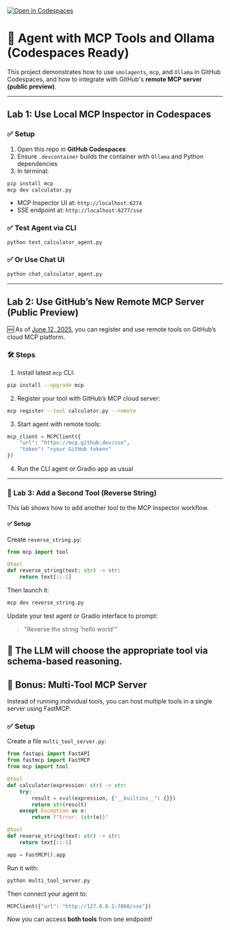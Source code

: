 [![Open in Codespaces](https://github.com/codespaces/badge.svg)](https://github.com/codespaces/new?template_repository=https://github.com/yourusername/agent-mcp-ollama)

# 🧠 Agent with MCP Tools and Ollama (Codespaces Ready)

This project demonstrates how to use `smolagents`, `mcp`, and `Ollama` in GitHub Codespaces, and how to integrate with GitHub's **remote MCP server (public preview)**.

---

## Lab 1: Use Local MCP Inspector in Codespaces

### ✅ Setup

1. Open this repo in **GitHub Codespaces**
2. Ensure `.devcontainer` builds the container with `Ollama` and Python dependencies
3. In terminal:

```bash
pip install mcp
mcp dev calculator.py
```

- MCP Inspector UI at: `http://localhost:6274`
- SSE endpoint at: `http://localhost:6277/sse`

### ✅ Test Agent via CLI

```bash
python test_calculator_agent.py
```

### ✅ Or Use Chat UI

```bash
python chat_calculator_agent.py
```

---

## Lab 2: Use GitHub’s New Remote MCP Server (Public Preview)

🆕 As of [June 12, 2025](https://github.blog/changelog/2025-06-12-remote-github-mcp-server-is-now-available-in-public-preview/), you can register and use remote tools on GitHub’s cloud MCP platform.

### 🛠 Steps

1. Install latest `mcp` CLI:

```bash
pip install --upgrade mcp
```

2. Register your tool with GitHub’s MCP cloud server:

```bash
mcp register --tool calculator.py --remote
```

3. Start agent with remote tools:

```python
mcp_client = MCPClient({
    "url": "https://mcp.github.dev/sse",
    "token": "<your GitHub token>"
})
```

4. Run the CLI agent or Gradio app as usual
---

### 🔁 Lab 3: Add a Second Tool (Reverse String)

This lab shows how to add another tool to the MCP Inspector workflow.

#### ✅ Setup

Create `reverse_string.py`:

```python
from mcp import tool

@tool
def reverse_string(text: str) -> str:
    return text[::-1]
```

Then launch it:

```bash
mcp dev reverse_string.py
```

Update your test agent or Gradio interface to prompt:
> "Reverse the string 'hello world'"

🧠 The LLM will choose the appropriate tool via schema-based reasoning.
---

## 🎁 Bonus: Multi-Tool MCP Server

Instead of running individual tools, you can host multiple tools in a single server using FastMCP.

### ✅ Setup

Create a file `multi_tool_server.py`:

```python
from fastapi import FastAPI
from fastmcp import FastMCP
from mcp import tool

@tool
def calculator(expression: str) -> str:
    try:
        result = eval(expression, {"__builtins__": {}})
        return str(result)
    except Exception as e:
        return f"Error: {str(e)}"

@tool
def reverse_string(text: str) -> str:
    return text[::-1]

app = FastMCP().app
```

Run it with:

```bash
python multi_tool_server.py
```

Then connect your agent to:

```python
MCPClient({"url": "http://127.0.0.1:7860/sse"})
```

Now you can access **both tools** from one endpoint!
